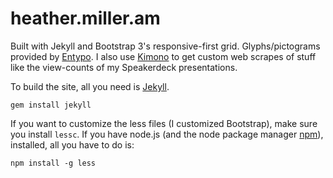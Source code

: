 # heather.miller.am

Built with Jekyll and Bootstrap 3's responsive-first grid. Glyphs/pictograms
provided by [Entypo](http://entypo.com/). I also use
[Kimono](https://www.kimonolabs.com/) to get custom web scrapes of stuff like
the view-counts of my Speakerdeck presentations.

To build the site, all you need is [Jekyll](http://jekyllrb.com/).

    gem install jekyll

If you want to customize the less files (I customized Bootstrap), make sure
you install `lessc`. If you have node.js (and the node package manager
[npm](http://nodejs.org/)), installed, all you have to do is:

    npm install -g less

